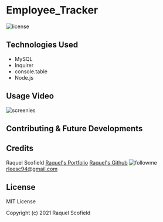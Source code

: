 # Employee_Tracker
![license](https://img.shields.io/github/license/raquellee/employee_tracker)<br />

## Technologies Used 
* MySQL
* Inquirer
* console.table
* Node.js

## Usage Video

![screenies]()

## Contributing & Future Developments

## Credits
Raquel Scofield
[Raquel's Portfolio](https://raquellee.github.io/)
[Raquel's Github](http://github.com/raquellee)
![followme](https://img.shields.io/github/followers/raquellee?label=Follow&style=social)
<a href="mailto:raquel@icloud.com">rleesc94@gmail.com</a>

## License 
MIT License

Copyright (c) 2021 Raquel Scofield
